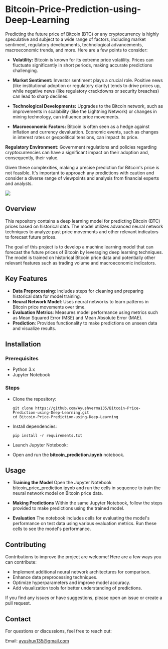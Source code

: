 # Bitcoin-Price-Prediction-using-Deep-Learning
Predicting the future price of Bitcoin (BTC) or any cryptocurrency is highly speculative and subject to a wide range of factors, including market sentiment, regulatory developments, technological advancements, macroeconomic trends, and more. Here are a few points to consider:

- __Volatility:__ Bitcoin is known for its extreme price volatility. Prices can fluctuate significantly in short periods, making accurate predictions challenging.

- __Market Sentiment:__ Investor sentiment plays a crucial role. Positive news (like institutional adoption or regulatory clarity) tends to drive prices up, while negative news (like regulatory crackdowns or security breaches) can lead to sharp declines.

- __Technological Developments:__ Upgrades to the Bitcoin network, such as improvements in scalability (like the Lightning Network) or changes in mining technology, can influence price movements.

- __Macroeconomic Factors:__ Bitcoin is often seen as a hedge against inflation and currency devaluation. Economic events, such as changes in interest rates or geopolitical tensions, can impact its price.

__Regulatory Environment:__ Government regulations and policies regarding cryptocurrencies can have a significant impact on their adoption and, consequently, their value.

Given these complexities, making a precise prediction for Bitcoin's price is not feasible. It's important to approach any predictions with caution and consider a diverse range of viewpoints and analysis from financial experts and analysts.

![](https://cdn-images-1.medium.com/v2/resize:fit:550/1*pO5X2c28F1ysJhwnmPsy3Q.gif)

## Overview
This repository contains a deep learning model for predicting Bitcoin (BTC) prices based on historical data. The model utilizes advanced neural network techniques to analyze past price movements and other relevant indicators to forecast future prices.

The goal of this project is to develop a machine learning model that can forecast the future prices of Bitcoin by leveraging deep learning techniques. The model is trained on historical Bitcoin price data and potentially other relevant features such as trading volume and macroeconomic indicators.

## Key Features

- **Data Preprocessing**: Includes steps for cleaning and preparing historical data for model training.
- **Neural Network Model**: Uses neural networks to learn patterns in Bitcoin price movements over time.
- **Evaluation Metrics**: Measures model performance using metrics such as Mean Squared Error (MSE) and Mean Absolute Error (MAE).
- **Prediction**: Provides functionality to make predictions on unseen data and visualize results.

## Installation
### Prerequisites
  - Python 3.x
  - Jupyter Notebook
### Steps
  - Clone the repository:
    
        git clone https://github.com/Ayushverma135/Bitcoin-Price-Prediction-using-Deep-Learning.git
        cd Bitcoin-Price-Prediction-using-Deep-Learning
  - Install dependencies:
    
        pip install -r requirements.txt
  - Launch Jupyter Notebook:
  - Open and run the __bitcoin_prediction.ipynb__ notebook.

## Usage
- __Training the Model__
Open the Jupyter Notebook bitcoin_price_prediction.ipynb and run the cells in sequence to train the neural network model on Bitcoin price data.

- __Making Predictions__
Within the same Jupyter Notebook, follow the steps provided to make predictions using the trained model.

- __Evaluation__
The notebook includes cells for evaluating the model's performance on test data using various evaluation metrics. Run these cells to see the model's performance.

## Contributing
Contributions to improve the project are welcome! Here are a few ways you can contribute:

- Implement additional neural network architectures for comparison.
- Enhance data preprocessing techniques.
- Optimize hyperparameters and improve model accuracy.
- Add visualization tools for better understanding of predictions.
  
If you find any issues or have suggestions, please open an issue or create a pull request.

## Contact
For questions or discussions, feel free to reach out:

Email: ayushuv135@gmail.com
